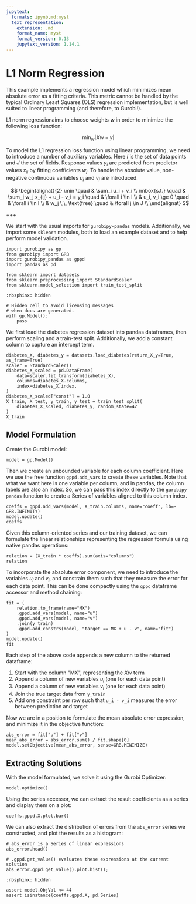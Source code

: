 ```yaml
---
jupytext:
  formats: ipynb,md:myst
  text_representation:
    extension: .md
    format_name: myst
    format_version: 0.13
    jupytext_version: 1.14.1
---
```


# L1 Norm Regression

This example implements a regression model which minimizes mean absolute error as a fitting criteria. This metric cannot be handled by the typical Ordinary Least Squares (OLS) regression implementation, but is well suited to linear programming (and therefore, to Gurobi!).

L1 norm regressionaims to choose weights $w$ in order to minimize the following loss function:

$$
\min_w \lvert Xw - y \rvert
$$

To model the L1 regression loss function using linear programming, we need to introduce a number of auxiliary variables. Here $I$ is the set of data points and $J$ the set of fields. Response values $y_i$ are predicted from predictor values $x_{ij}$ by fitting coefficients $w_j$. To handle the absolute value, non-negative continuous variables $u_i$ and $v_i$ are introduced.

$$
\begin{alignat}{2}
\min \quad        & \sum_i u_i + v_i \\
\mbox{s.t.} \quad & \sum_j w_j x_{ij} + u_i - v_i = y_i \quad & \forall i \in I \\
                  & u_i, v_i \ge 0                     \quad & \forall i \in I \\
                  & w_j \,\, \text{free}               \quad & \forall j \in J \\
\end{alignat}
$$

+++

We start with the usual imports for `gurobipy-pandas` models. Additionally, we import some `sklearn` modules, both to load an example dataset and to help perform model validation.

```{code-cell}
import gurobipy as gp
from gurobipy import GRB
import gurobipy_pandas as gppd
import pandas as pd

from sklearn import datasets
from sklearn.preprocessing import StandardScaler
from sklearn.model_selection import train_test_split
```

```{code-cell}
:nbsphinx: hidden

# Hidden cell to avoid licensing messages
# when docs are generated.
with gp.Model():
    pass
```

We first load the diabetes regression dataset into pandas dataframes, then perform scaling and a train-test split. Additionally, we add a constant column to capture an intercept term.

```{code-cell}
diabetes_X, diabetes_y = datasets.load_diabetes(return_X_y=True, as_frame=True)
scaler = StandardScaler()
diabetes_X_scaled = pd.DataFrame(
    data=scaler.fit_transform(diabetes_X),
    columns=diabetes_X.columns,
    index=diabetes_X.index,
)
diabetes_X_scaled["const"] = 1.0
X_train, X_test, y_train, y_test = train_test_split(
    diabetes_X_scaled, diabetes_y, random_state=42
)
X_train
```

## Model Formulation

Create the Gurobi model:

```{code-cell}
model = gp.Model()
```

Then we create an unbounded variable for each column coefficient. Here we use the free function `gppd.add_vars` to create these variables. Note that what we want here is one variable per column, and in pandas, the column labels are also an index. So, we can pass this index directly to the `gurobipy-pandas` function to create a Series of variables aligned to this column index.

```{code-cell}
coeffs = gppd.add_vars(model, X_train.columns, name="coeff", lb=-GRB.INFINITY)
model.update()
coeffs
```

Given this column-oriented series and our training dataset, we can formulate the linear relationships representing the regression formula using native pandas operations:

```{code-cell}
relation = (X_train * coeffs).sum(axis="columns")
relation
```

To incorporate the absolute error component, we need to introduce the variables $u_i$ and $v_i$, and constrain them such that they measure the error for each data point. This can be done compactly using the `gppd` dataframe accessor and method chaining:

```{code-cell}
fit = (
    relation.to_frame(name="MX")
    .gppd.add_vars(model, name="u")
    .gppd.add_vars(model, name="v")
    .join(y_train)
    .gppd.add_constrs(model, "target == MX + u - v", name="fit")
)
model.update()
fit
```

Each step of the above code appends a new column to the returned dataframe:

1. Start with the column "MX", representing the $Xw$ term
2. Append a column of new variables $u_i$ (one for each data point)
3. Append a column of new variables $v_i$ (one for each data point)
4. Join the true target data from `y_train`
5. Add one constraint per row such that `u_i - v_i` measures the error between prediction and target

Now we are in a position to formulate the mean absolute error expression, and minimize it in the objective function:

```{code-cell}
abs_error = fit["u"] + fit["v"]
mean_abs_error = abs_error.sum() / fit.shape[0]
model.setObjective(mean_abs_error, sense=GRB.MINIMIZE)
```

## Extracting Solutions

With the model formulated, we solve it using the Gurobi Optimizer:

```{code-cell}
model.optimize()
```

Using the series accessor, we can extract the result coefficients as a series and display them on a plot:

```{code-cell}
coeffs.gppd.X.plot.bar()
```

We can also extract the distribution of errors from the `abs_error` series we constructed, and plot the results as a histogram:

```{code-cell}
# abs_error is a Series of linear expressions
abs_error.head()
```

```{code-cell}
# .gppd.get_value() evaluates these expressions at the current solution
abs_error.gppd.get_value().plot.hist();
```

```{code-cell}
:nbsphinx: hidden

assert model.ObjVal <= 44
assert isinstance(coeffs.gppd.X, pd.Series)
```
